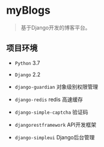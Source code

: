 # myBlogs

> 基于Django开发的博客平台。

## 项目环境

* `Python` 3.7 

* `Django` 2.2
* `django-guardian` 对象级别权限管理
* `django-redis`  redis 高速缓存
* `django-simple-captcha` 验证码
* `djangorestframework` API开发框架
* `django-simpleui` Django后台管理
